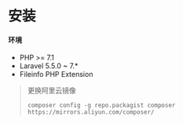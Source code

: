 # 安装

#### 环境

* PHP &gt;= 7.1
* Laravel 5.5.0 ~ 7.\*
* Fileinfo PHP Extension

> 更换阿里云镜像
>
> ```
> composer config -g repo.packagist composer https://mirrors.aliyun.com/composer/
> ```



